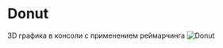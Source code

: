 # Donut
3D графика в консоли с применением реймарчинга
![Donut](https://user-images.githubusercontent.com/86566698/149822812-6f8175f0-50bb-4874-9546-4a11b7bf1482.png)
